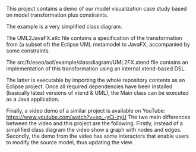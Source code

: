 This project contains a demo of our model visualization case study based on model transformation plus constraints.

The example is a very simplified class diagram.

The UML2JavaFX.atlc file contains a specification of the transformation from (a subset of) the Eclipse UML metamodel to JavaFX, accompanied by some constraints.

The src/fr/eseo/aof/example/classdiagram/UML2FX.xtend file contains an implementation of this transformation using an internal xtend-based DSL.

The latter is executable by importing the whole repository contents as an Eclipse project.
Once all required dependencies have been installed (basically latest versions of xtend & UML), the Main class can be executed as a Java application.

Finally, a video demo of a similar project is available on YouTube: https://www.youtube.com/watch?v=eo_-yCi-zyU
The two main differences between the video and this project are the following.
Firstly, instead of a simplified class diagram the video show a graph with nodes and edges.
Secondly, the demo from the video has some interactors that enable users to modify the source model, thus updating the view.
